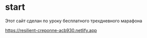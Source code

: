# start
Этот сайт сделан по уроку бесплатного трехдневного марафона

https://resilient-creponne-acb930.netlify.app
